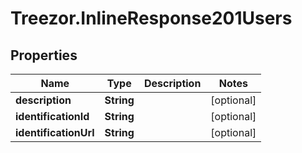 # Treezor.InlineResponse201Users

## Properties
Name | Type | Description | Notes
------------ | ------------- | ------------- | -------------
**description** | **String** |  | [optional] 
**identificationId** | **String** |  | [optional] 
**identificationUrl** | **String** |  | [optional] 
